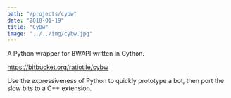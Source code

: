 ```yaml
---
path: "/projects/cybw"
date: "2018-01-19"
title: "CyBw"
image: "../../img/cybw.jpg"
---
```


A Python wrapper for BWAPI written in Cython.
<!-- end excerpt -->

https://bitbucket.org/ratiotile/cybw

Use the expressiveness of Python to quickly prototype a bot, then port the slow bits to a C++ extension.
